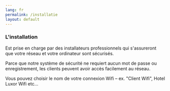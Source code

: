 ```yaml
---
lang: fr
permalink: /installatie
layout: default
---
```


### L'installation
Est prise en charge par des installateurs professionnels qui s'assureront que votre réseau et votre ordinateur sont sécurisés.

Parce que notre système de sécurité ne requiert aucun mot de passe ou enregistrement, les clients peuvent avoir accès facilement au réseau.

Vous pouvez choisir le nom de votre connexion Wifi – ex. "Client Wifi", Hotel Luxor Wifi etc…
